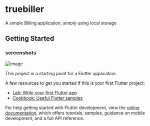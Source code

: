 # truebiller

A simple Billing application, simply using local storage 

## Getting Started

### screenshots
![image](https://github.com/user-attachments/assets/dfe9e03a-891e-42d7-bf9f-9d3b9fcf298e)

This project is a starting point for a Flutter application.

A few resources to get you started if this is your first Flutter project:

- [Lab: Write your first Flutter app](https://docs.flutter.dev/get-started/codelab)
- [Cookbook: Useful Flutter samples](https://docs.flutter.dev/cookbook)

For help getting started with Flutter development, view the
[online documentation](https://docs.flutter.dev/), which offers tutorials,
samples, guidance on mobile development, and a full API reference.
